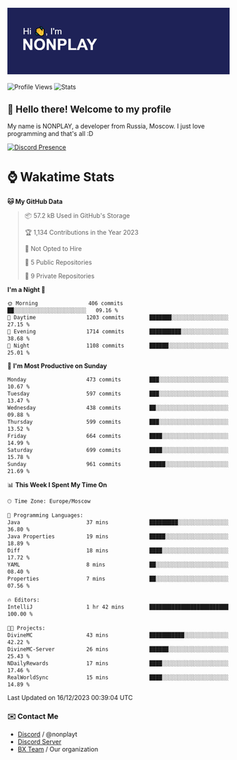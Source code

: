 ![Discord Presence](./header.png)
<br></br>
![Profile Views](https://komarev.com/ghpvc/?username=NONPLAYT&color=blue&style=for-the-badge)
![Stats](https://img.shields.io/badge/0%25-OPTIMIZED-orange?style=for-the-badge)


## :wave: Hello there! Welcome to my profile

My name is NONPLAY, a developer from Russia, Moscow. I just love programming and that's all :D

[![Discord Presence](https://lanyard.cnrad.dev/api/597087584090587177?showDisplayName=true)](https://discord.com/users/597087584090587177) 

# ⌚ Wakatime Stats

<!--START_SECTION:waka-->
**🐱 My GitHub Data** 

> 📦 57.2 kB Used in GitHub's Storage 
 > 
> 🏆 1,134 Contributions in the Year 2023
 > 
> 🚫 Not Opted to Hire
 > 
> 📜 5 Public Repositories 
 > 
> 🔑 9 Private Repositories 
 > 
**I'm a Night 🦉** 

```text
🌞 Morning                406 commits         ██░░░░░░░░░░░░░░░░░░░░░░░   09.16 % 
🌆 Daytime                1203 commits        ███████░░░░░░░░░░░░░░░░░░   27.15 % 
🌃 Evening                1714 commits        ██████████░░░░░░░░░░░░░░░   38.68 % 
🌙 Night                  1108 commits        ██████░░░░░░░░░░░░░░░░░░░   25.01 % 
```
📅 **I'm Most Productive on Sunday** 

```text
Monday                   473 commits         ███░░░░░░░░░░░░░░░░░░░░░░   10.67 % 
Tuesday                  597 commits         ███░░░░░░░░░░░░░░░░░░░░░░   13.47 % 
Wednesday                438 commits         ██░░░░░░░░░░░░░░░░░░░░░░░   09.88 % 
Thursday                 599 commits         ███░░░░░░░░░░░░░░░░░░░░░░   13.52 % 
Friday                   664 commits         ████░░░░░░░░░░░░░░░░░░░░░   14.99 % 
Saturday                 699 commits         ████░░░░░░░░░░░░░░░░░░░░░   15.78 % 
Sunday                   961 commits         █████░░░░░░░░░░░░░░░░░░░░   21.69 % 
```


📊 **This Week I Spent My Time On** 

```text
🕑︎ Time Zone: Europe/Moscow

💬 Programming Languages: 
Java                     37 mins             █████████░░░░░░░░░░░░░░░░   36.80 % 
Java Properties          19 mins             █████░░░░░░░░░░░░░░░░░░░░   18.89 % 
Diff                     18 mins             ████░░░░░░░░░░░░░░░░░░░░░   17.72 % 
YAML                     8 mins              ██░░░░░░░░░░░░░░░░░░░░░░░   08.40 % 
Properties               7 mins              ██░░░░░░░░░░░░░░░░░░░░░░░   07.56 % 

🔥 Editors: 
IntelliJ                 1 hr 42 mins        █████████████████████████   100.00 % 

🐱‍💻 Projects: 
DivineMC                 43 mins             ███████████░░░░░░░░░░░░░░   42.22 % 
DivineMC-Server          26 mins             ██████░░░░░░░░░░░░░░░░░░░   25.43 % 
NDailyRewards            17 mins             ████░░░░░░░░░░░░░░░░░░░░░   17.46 % 
RealWorldSync            15 mins             ████░░░░░░░░░░░░░░░░░░░░░   14.89 % 
```


 Last Updated on 16/12/2023 00:39:04 UTC
<!--END_SECTION:waka-->

### ✉️ Contact Me

- [Discord](https://discord.com/users/597087584090587177) / @nonplayt
- [Discord Server](https://discord.gg/p7cxhw7E2M)
- [BX Team](https://github.com/BX-Team) / Our organization
